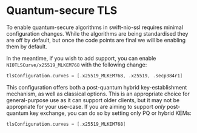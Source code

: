 # Quantum-secure TLS

To enable quantum-secure algorithms in swift-nio-ssl requires minimal configuration changes. While the algorithms are being standardised they are off by default, but once the code points are final we will be enabling them by default.

In the meantime, if you wish to add support, you can enable ``NIOTLSCurve/x25519_MLKEM768`` with the following change:

```swift
tlsConfiguration.curves = [.x25519_MLKEM768, .x25519, .secp384r1]
```

This configuration offers both a post-quantum hybrid key-establishment mechanism, as well as classical options. This is an appropriate choice for general-purpose use as it can support older clients, but it may not be appropriate for your use-case. If you are aiming to support _only_ post-quantum key exchange, you can do so by setting only PQ or hybrid KEMs:

```swift
tlsConfiguration.curves = [.x25519_MLKEM768]
```